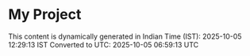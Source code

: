 # My Project

This content is dynamically generated in Indian Time (IST): 2025-10-05 12:29:13 IST
Converted to UTC: 2025-10-05 06:59:13 UTC
